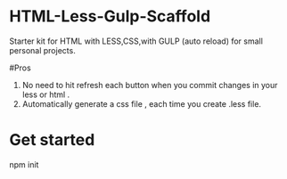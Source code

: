 # HTML-Less-Gulp-Scaffold 
Starter kit for HTML with LESS,CSS,with GULP (auto reload) for small personal projects.

#Pros
1. No need to hit refresh each button when you commit changes in your less or html .
2. Automatically generate a css file , each time you create .less file.


# Get started
 npm init
